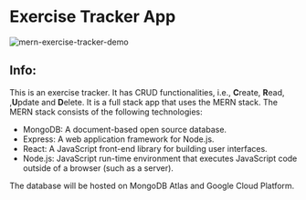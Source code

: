 # Exercise Tracker App
![mern-exercise-tracker-demo](https://user-images.githubusercontent.com/33941035/151997569-3f135cb1-6d66-46ea-a833-0c2cf4c1fea1.gif)

## Info:
This is an exercise tracker. It has CRUD functionalities, i.e., **C**reate, **R**ead, ,**U**pdate and **D**elete. It is a full stack app that uses the MERN stack. The MERN stack consists of the following technologies:
- MongoDB: A document-based open source database.
- Express: A web application framework for Node.js.
- React: A JavaScript front-end library for building user interfaces.
- Node.js: JavaScript run-time environment that executes JavaScript code outside of a browser (such as a server).

The database will be hosted on MongoDB Atlas and Google Cloud Platform.
